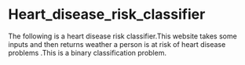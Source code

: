 # Heart_disease_risk_classifier
The following is a heart disease risk classifier.This website takes some inputs and then returns weather a person is at risk  of heart disease problems .This is a binary classification  problem.
